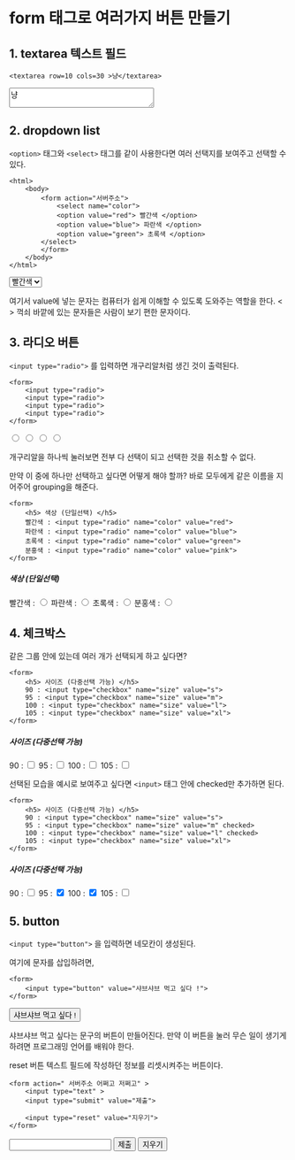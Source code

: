 # form 태그로 여러가지 버튼 만들기

## 1. textarea 텍스트 필드

```
<textarea row=10 cols=30 >냥</textarea>
```
<textarea row=10 cols=30 >냥</textarea>

## 2. dropdown list
`<option>` 태그와 `<select>` 태그를 같이 사용한다면 여러 선택지를 보여주고 선택할 수 있다.

```
<html>
    <body>
        <form action="서버주소">
            <select name="color">
            <option value="red"> 빨간색 </option>
            <option value="blue"> 파란색 </option>
            <option value="green"> 초록색 </option>
        </select>
        </form>
    </body>
</html>
```

<form action="서버주소">
    <select name="color">
    <option value="red"> 빨간색 </option>
    <option value="blue"> 파란색 </option>
    <option value="green"> 초록색 </option>
    </select>
</form>
        
여기서 value에 넣는 문자는 컴퓨터가 쉽게 이해할 수 있도록 도와주는 역할을 한다. < > 꺽쇠 바깥에 있는 문자들은 사람이 보기 편한 문자이다.

## 3. 라디오 버튼
`<input type="radio">` 를 입력하면 개구리알처럼 생긴 것이 출력된다.

```
<form>
    <input type="radio">
    <input type="radio">
    <input type="radio">
    <input type="radio">
</form>
```

<form>
    <input type="radio">
    <input type="radio">
    <input type="radio">
    <input type="radio">
</form>
        
개구리알을 하나씩 눌러보면 전부 다 선택이 되고 선택한 것을 취소할 수 없다.

만약 이 중에 하나만 선택하고 싶다면 어떻게 해야 할까?
바로 모두에게 같은 이름을 지어주어 grouping을 해준다.

```
<form>
    <h5> 색상 (단일선택) </h5>
    빨간색 : <input type="radio" name="color" value="red">
    파란색 : <input type="radio" name="color" value="blue"> 
    초록색 : <input type="radio" name="color" value="green">
    분홍색 : <input type="radio" name="color" value="pink">
</form>
```

<form>
    <h5> 색상 (단일선택) </h5>
    빨간색 : <input type="radio" name="color" value="red">
    파란색 : <input type="radio" name="color" value="blue"> 
    초록색 : <input type="radio" name="color" value="green">
    분홍색 : <input type="radio" name="color" value="pink">
</form>
        
## 4. 체크박스
같은 그룹 안에 있는데 여러 개가 선택되게 하고 싶다면?

```       
<form>
    <h5> 사이즈 (다중선택 가능) </h5>
    90 : <input type="checkbox" name="size" value="s">
    95 : <input type="checkbox" name="size" value="m">
    100 : <input type="checkbox" name="size" value="l">
    105 : <input type="checkbox" name="size" value="xl">
</form>
```

<form>
    <h5> 사이즈 (다중선택 가능) </h5>
    90 : <input type="checkbox" name="size" value="s">
    95 : <input type="checkbox" name="size" value="m">
    100 : <input type="checkbox" name="size" value="l">
    105 : <input type="checkbox" name="size" value="xl">
</form>
        
선택된 모습을 예시로 보여주고 싶다면 `<input>` 태그 안에 checked만 추가하면 된다.

```
<form>
    <h5> 사이즈 (다중선택 가능) </h5>
    90 : <input type="checkbox" name="size" value="s">
    95 : <input type="checkbox" name="size" value="m" checked>
    100 : <input type="checkbox" name="size" value="l" checked>
    105 : <input type="checkbox" name="size" value="xl">
</form>
```

<form>
    <h5> 사이즈 (다중선택 가능) </h5>
    90 : <input type="checkbox" name="size" value="s">
    95 : <input type="checkbox" name="size" value="m" checked>
    100 : <input type="checkbox" name="size" value="l" checked>
    105 : <input type="checkbox" name="size" value="xl">
</form>
  
## 5. button
`<input type="button">` 을 입력하면 네모칸이 생성된다.

여기에 문자를 삽입하려면,

```
<form>
    <input type="button" value="샤브샤브 먹고 싶다 !">
</form>
```

<form>
    <input type="button" value="샤브샤브 먹고 싶다 !">
</form>
        
샤브샤브 먹고 싶다는 문구의 버튼이 만들어진다.
만약 이 버튼을 눌러 무슨 일이 생기게 하려면 프로그래밍 언어를 배워야 한다.

reset 버튼
텍스트 필드에 작성하던 정보를 리셋시켜주는 버튼이다.

```
<form action=" 서버주소 어쩌고 저쩌고" >
    <input type="text" >
    <input type="submit" value="제출">
        
    <input type="reset" value="지우기"> 
</form> 
```

<form action=" 서버주소 어쩌고 저쩌고" >
    <input type="text" >
    <input type="submit" value="제출">
    <input type="reset" value="지우기"> 
</form> 
